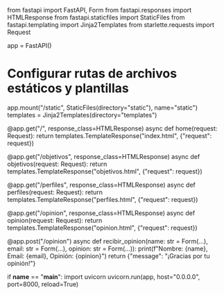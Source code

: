 from fastapi import FastAPI, Form
from fastapi.responses import HTMLResponse
from fastapi.staticfiles import StaticFiles
from fastapi.templating import Jinja2Templates
from starlette.requests import Request

app = FastAPI()

# Configurar rutas de archivos estáticos y plantillas
app.mount("/static", StaticFiles(directory="static"), name="static")
templates = Jinja2Templates(directory="templates")

@app.get("/", response_class=HTMLResponse)
async def home(request: Request):
    return templates.TemplateResponse("index.html", {"request": request})

@app.get("/objetivos", response_class=HTMLResponse)
async def objetivos(request: Request):
    return templates.TemplateResponse("objetivos.html", {"request": request})

@app.get("/perfiles", response_class=HTMLResponse)
async def perfiles(request: Request):
    return templates.TemplateResponse("perfiles.html", {"request": request})

@app.get("/opinion", response_class=HTMLResponse)
async def opinion(request: Request):
    return templates.TemplateResponse("opinion.html", {"request": request})

@app.post("/opinion")
async def recibir_opinion(name: str = Form(...), email: str = Form(...), opinion: str = Form(...)):
    print(f"Nombre: {name}, Email: {email}, Opinión: {opinion}")
    return {"message": "¡Gracias por tu opinión!"}

if __name__ == "__main__":
    import uvicorn
    uvicorn.run(app, host="0.0.0.0", port=8000, reload=True)
